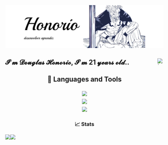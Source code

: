 <a href="https://github.com/douglaswesleyhonorio">
  <img src="https://github.com/douglaswesleyhonorio/douglaswesleyhonorio/blob/main/github-header-banner.png" alt="Imagem de capa"  style="width:auto;height:auto"/>
</a>

<h2 align="left" height="100"> 𝓘'𝓶 𝓓𝓸𝓾𝓰𝓵𝓪𝓼 𝓗𝓸𝓷𝓸𝓻𝓲𝓸, 𝓘'𝓶 21 𝔂𝓮𝓪𝓻𝓼 𝓸𝓵𝓭.. 
<img                                       
align="right"
width="20"    
height="20" 
alt="image" 
src="https://github.com/user-attachments/assets/bcaf752c-029f-469a-9b25-83f7fc51f1a4"
/>
  
</h2>
<h2 align="center">🔧 Languages and Tools <br />
  
<p>
  
<div align="center">
    <img src="https://skillicons.dev/icons?i=mysql,postgres,python" /><br>
    <img src="https://skillicons.dev/icons?i=c,cpp,html,css,javascript" /><br>
    <img src="https://skillicons.dev/icons?i=figma,pr,ae" /><br>
</div>

</h2>

<h3 align="center">📈 Stats </h3>

<p>

  <img
  align="left"    
  height="200" 
  src="https://github-readme-stats.vercel.app/api?username=douglaswesleyhonorio&theme=dark&show_icons=true&hide_border=false&count_private=true&locale=pt-br"
/>
<img
  align="left" 
  height="200" 
  src="https://github-readme-stats.vercel.app/api/top-langs/?username=douglaswesleyhonorio&theme=dark&show_icons=true&hide_border=false&layout=compact&locale=pt-br"
/>


